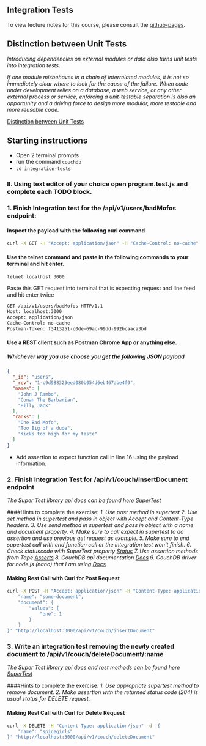 ## Integration Tests

To view lecture notes for this course, please consult the [github-pages](https://code-craftsmanship-saturdays.github.io/software-testing).

## Distinction between Unit Tests
*Introducing dependencies on external modules or data also turns unit tests into integration tests.* 

*If one module misbehaves in a chain of interrelated modules, it is not so immediately clear where to look for the cause of the failure.*
*When code under development relies on a database, a web service, or any other external process or service,*
*enforcing a unit-testable separation is also an opportunity and a driving force to design more modular, more testable and more reusable code.*

[Distinction between Unit Tests](https://en.wikipedia.org/wiki/Test-driven_development)

## Starting instructions
* Open 2 terminal prompts
* run the command `couchdb` 
* `cd integration-tests`
### II. Using text editor of your choice open program.test.js and complete each TODO block.

### 1. Finish Integration test for the /api/v1/users/badMofos endpoint:

#### Inspect the payload with the following curl command
```sh
curl -X GET -H "Accept: application/json" -H "Cache-Control: no-cache" "http://localhost:3000/api/v1/users/badMofos"
```
#### Use the telnet command and paste in the following commands to your terminal and hit enter.
```sh
telnet localhost 3000
```

Paste this GET request into terminal that is expecting request and line feed and hit enter twice
```sh
GET /api/v1/users/badMofos HTTP/1.1
Host: localhost:3000
Accept: application/json
Cache-Control: no-cache
Postman-Token: f3413251-c0de-69ac-99dd-992bcaaca3bd
```

#### Use a REST client such as Postman Chrome App or anything else.

##### Whichever way you use choose you get the following JSON payload
```json
{
  "_id": "users",
  "_rev": "1-c9d988323eed080b054d6eb467abe4f9",
  "names": [
    "John J Rambo",
    "Conan The Barbarian",
    "Billy Jack"
  ],
  "ranks": [
    "One Bad Mofo",
    "Too Big of a dude",
    "Kicks too high for my taste"
  ]
}
```

* Add assertion to expect function call in line 16 using the payload information.

### 2. Finish Integration Test for /api/v1/couch/insertDocument endpoint

*The Super Test library api docs can be found here [SuperTest](https://visionmedia.github.io/superagent)*

####Hints to complete the exercise:
*1. Use post method in supertest*
*2. Use set method in supertest and pass in object with Accept and Content-Type headers.*
*3. Use send method in supertest and pass in object with a name and document property.*
*4. Make sure to call expect in supertest to do assertion and use previous get request as example.*
*5. Make sure to end supertest call with end function call or the integration test won't finish.*
*6. Check statuscode with SuperTest property [Status](https://visionmedia.github.io/superagent/#response-status)*
*7. Use assertion methods from Tape [Asserts](http://www.node-tap.org/asserts)*
*8. CouchDB api documentation [Docs](https://wiki.apache.org/couchdb/HTTP_Document_API)*
*9. CouchDB driver for node.js (nano) that I am using [Docs](https://github.com/dscape/nano)*

#### Making Rest Call with Curl for Post Request
```sh
curl -X POST -H "Accept: application/json" -H "Content-Type: application/json" -H "Cache-Control: no-cache" -d '{
	"name": "some-document",
	"document": {
		"values": {
			"one": 1
		}
	}
}' "http://localhost:3000/api/v1/couch/insertDocument"
```

### 3. Write an integration test removing the newly created document to /api/v1/couch/deleteDocument/:name

*The Super Test library api docs and rest methods can be found here [SuperTest](https://visionmedia.github.io/superagent/#request-basics)*

####Hints to complete the exercise:
*1. Use appropriate supertest method to remove document.*
*2. Make assertion with the returned status code (204) is usual status for DELETE request.*

#### Making Rest Call with Curl for Delete Request
```sh
curl -X DELETE -H "Content-Type: application/json" -d '{
	"name": "spicegirls"
}' "http://localhost:3000/api/v1/couch/deleteDocument"
```